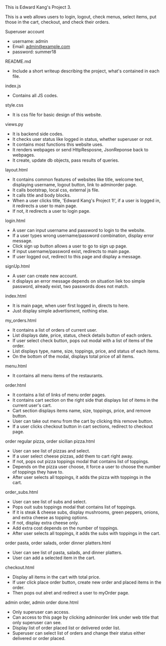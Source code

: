 This is Edward Kang's Project 3.

This is a web allows users to login, logout, check menus, select items, put those in the cart, checkout, and check their orders.

Superuser account
- username: admin
- Email: admin@example.com
- password: summer18

README.md
- Include a short writeup describing the project, what's contained in each file.

index.js
- Contains all JS codes.

style.css
- It is css file for basic design of this website.

views.py
- It is backend side codes.
- It checks user status like logged in status, whether superuser or not.
- It contains most functions this website uses.
- It renders webpages or send HttpResposne, JsonReponse back to webpages.
- It create, update db objects, pass results of queries.

layout.html
- It contains common features of websites like title, welcome text, displaying username, logout button, link to adminorder page.
- It calls bootstrap, local css, external js file.
- It calls title and body blocks.
- When a user clicks title, 'Edward Kang's Project 1!', if a user is logged in, it redirects a user to main page.
- If not, it redirects a user to login page.

login.html
- A user can input username and password to login to the website.
- If a user types wrong username/password combination, display error message.
- Click sign up button allows a user to go to sign up page.
- If input username/password exist, redirects to main page.
- If user logged out, redirect to this page and display a message.

signUp.html
- A user can create new account.
- it displays an error message depends on situation liek too simple password, already exist, two passwords does not match.

index.html
- It is main page, when user first logged in, directs to here.
- Just display simple advertisment, nothing else.

my_orders.html
- It contains a list of orders of current user.
- List displays date, price, status, check details button of each orders.
- If user select check button, pops out modal with a list of items of the order.
- List displays type, name, size, toppings, price, and status of each items.
- On the bottom of the modal, displays total price of all items.

menu.html
- It contains all menu items of the restaurants.

order.html
- It contains a list of links of menu order pages.
- It contains cart section on the right side that displays list of items in the current user's cart.
- Cart section displays items name, size, toppings, price, and remove button.
- User can take out menu from the cart by clicking this remove button.
- If a user clicks checkout button in cart sections, redirect to checkout page.

order regular pizza, order sicilian pizza.html
- User can see list of pizzas and select.
- If a user select cheese pizzas, add them to cart right away.
- If not, pops out pizza toppings modal that contains list of toppings.
- Depends on the pizza user choose, it force a user to choose the number of toppings they have to.
- After user selects all toppings, it adds the pizza with toppings in the cart.

order_subs.html
- User can see list of subs and select.
- Pops ouit subs toppings modal that contains list of toppings.
- If it is steak & cheese subs, display mushrooms, green peppers, onions, and extra cheese as topping options.
- If not, display extra cheese only.
- Add extra cost depends on the number of toppings.
- After user selects all toppings, it adds the subs with toppings in the cart.

order pasta, order salads, order dinner platters.html
- User can see list of pasta, salads, and dinner platters.
- User can add a selected item in the cart.

checkout.html
- Display all items in the cart with total price.
- If user click place order button, create new order and placed items in the order.
- Then pops out alret and redirect a user to myOrder page.

admin order, admin order done.html
- Only superuser can access.
- Can access to this page by clicking adminorder link under web title that only superuser can see.
- Display list of order placed list or delivered order list.
- Superuser can select list of orders and change their status either delivered or order placed.